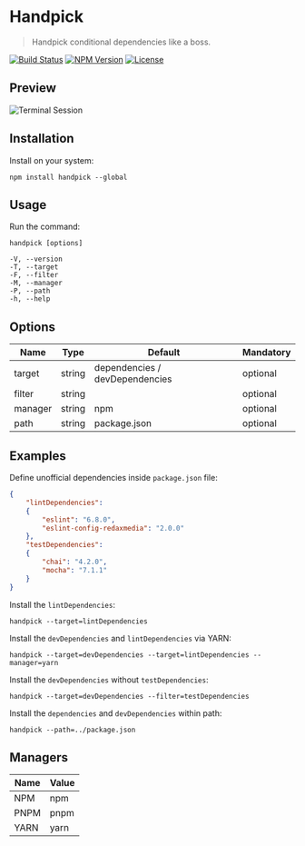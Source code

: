 Handpick
========

> Handpick conditional dependencies like a boss.

[![Build Status](https://img.shields.io/travis/redaxmedia/handpick.svg)](https://travis-ci.org/redaxmedia/handpick)
[![NPM Version](https://img.shields.io/npm/v/handpick.svg)](https://npmjs.com/package/handpick)
[![License](https://img.shields.io/npm/l/handpick.svg)](https://npmjs.com/package/handpick)


Preview
-------

![Terminal Session](https://raw.githubusercontent.com/redaxmedia/handpick/master/.github/terminal-session.svg?sanitize=true)


Installation
------------

Install on your system:

```
npm install handpick --global
```


Usage
-----

Run the command:

```
handpick [options]

-V, --version
-T, --target
-F, --filter
-M, --manager
-P, --path
-h, --help
```


Options
-------

| Name    | Type    | Default                        | Mandatory |
|---------|---------|--------------------------------|-----------|
| target  | string  | dependencies / devDependencies | optional  |
| filter  | string  |                                | optional  |
| manager | string  | npm                            | optional  |
| path    | string  | package.json                   | optional  |


Examples
--------

Define unofficial dependencies inside `package.json` file:

```json
{
	"lintDependencies":
	{
		"eslint": "6.8.0",
		"eslint-config-redaxmedia": "2.0.0"
	},
	"testDependencies":
	{
		"chai": "4.2.0",
		"mocha": "7.1.1"
	}
}
```

Install the `lintDependencies`:

```
handpick --target=lintDependencies
```

Install the `devDependencies` and `lintDependencies` via YARN:

```
handpick --target=devDependencies --target=lintDependencies --manager=yarn
```

Install the `devDependencies` without `testDependencies`:

```
handpick --target=devDependencies --filter=testDependencies
```

Install the `dependencies` and `devDependencies` within path:

```
handpick --path=../package.json
```


Managers
--------

| Name | Value |
|------|-------|
| NPM  | npm   |
| PNPM | pnpm  |
| YARN | yarn  |
